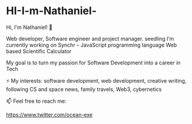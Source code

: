 # HI-I-m-Nathaniel-
Hi, I'm Nathaniel! :wave:

Web developer, Software engineer and project manager.
seedling I’m currently working on Synchr – JavaScript programming language Web based Scientific Calculator

 My goal is to turn my passion for Software Development into a career in Tech

:zap: My interests: software development, web development, creative writing, following CS and space news, family travels, Web3, cybernetics

:mailbox: Feel free to reach me:

https://www.twitter.com/ocean-exe


